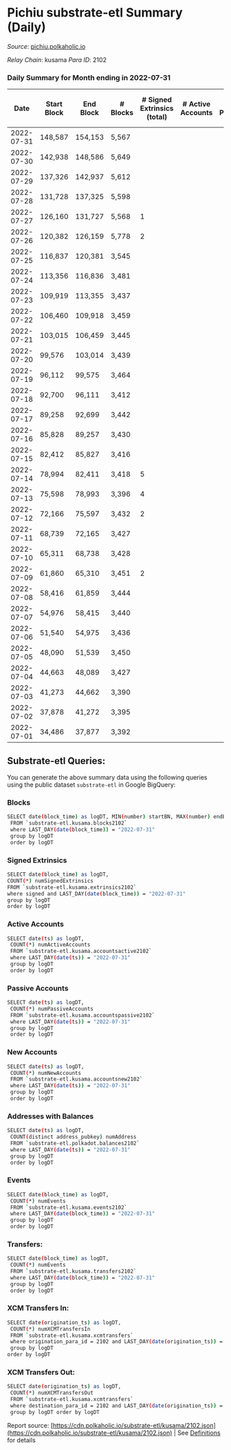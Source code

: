 # Pichiu substrate-etl Summary (Daily)

_Source_: [pichiu.polkaholic.io](https://pichiu.polkaholic.io)

*Relay Chain*: kusama
*Para ID*: 2102



### Daily Summary for Month ending in 2022-07-31


| Date | Start Block | End Block | # Blocks | # Signed Extrinsics (total) | # Active Accounts | # Passive | # New | # Addresses with Balances | # Events | # Transfers | # XCM Transfers In | # XCM Transfers Out | Issues | 
| ---- | ----------- | --------- | -------- | --------------------------- | ----------------- | --------- | ----- | ------------------------- | -------- | ----------- | ------------------ | ------------------- | ------ |
| 2022-07-31 | 148,587 | 154,153 | 5,567 |  |  |  |  | 7 | 11,137 |   |   |   |  |
| 2022-07-30 | 142,938 | 148,586 | 5,649 |  |  |  |  | 7 | 11,301 |   |   |   |  |
| 2022-07-29 | 137,326 | 142,937 | 5,612 |  |  |  |  | 7 | 11,227 |   |   |   |  |
| 2022-07-28 | 131,728 | 137,325 | 5,598 |  |  |  |  | 7 | 11,199 |   |   |   |  |
| 2022-07-27 | 126,160 | 131,727 | 5,568 | 1 |  |  |  | 7 | 11,144 | 1  |   |   |  |
| 2022-07-26 | 120,382 | 126,159 | 5,778 | 2 |  |  |  | 7 | 11,571 |   |   |   |  |
| 2022-07-25 | 116,837 | 120,381 | 3,545 |  |  |  |  | 7 | 7,092 |   |   |   |  |
| 2022-07-24 | 113,356 | 116,836 | 3,481 |  |  |  |  | 7 | 6,964 |   |   |   |  |
| 2022-07-23 | 109,919 | 113,355 | 3,437 |  |  |  |  | 7 | 6,875 |   |   |   |  |
| 2022-07-22 | 106,460 | 109,918 | 3,459 |  |  |  |  | 7 | 6,929 |   | 3  |   |  |
| 2022-07-21 | 103,015 | 106,459 | 3,445 |  |  |  |  | 7 | 6,892 |   |   |   |  |
| 2022-07-20 | 99,576 | 103,014 | 3,439 |  |  |  |  | 7 | 6,880 |   |   |   |  |
| 2022-07-19 | 96,112 | 99,575 | 3,464 |  |  |  |  | 7 | 6,932 |   | 1  |   |  |
| 2022-07-18 | 92,700 | 96,111 | 3,412 |  |  |  |  | 7 | 6,826 |   |   |   |  |
| 2022-07-17 | 89,258 | 92,699 | 3,442 |  |  |  |  | 7 | 6,886 |   |   |   |  |
| 2022-07-16 | 85,828 | 89,257 | 3,430 |  |  |  |  | 7 | 6,862 |   |   |   |  |
| 2022-07-15 | 82,412 | 85,827 | 3,416 |  |  |  |  | 7 | 6,834 |   |   |   |  |
| 2022-07-14 | 78,994 | 82,411 | 3,418 | 5 |  |  |  | 7 | 6,886 |   | 5  |   |  |
| 2022-07-13 | 75,598 | 78,993 | 3,396 | 4 |  |  |  | 6 | 6,815 | 1  |   |   |  |
| 2022-07-12 | 72,166 | 75,597 | 3,432 | 2 |  |  |  | 6 | 6,883 |   |   |   |  |
| 2022-07-11 | 68,739 | 72,165 | 3,427 |  |  |  |  | 5 | 6,859 |   |   |   |  |
| 2022-07-10 | 65,311 | 68,738 | 3,428 |  |  |  |  | 5 | 6,858 |   |   |   |  |
| 2022-07-09 | 61,860 | 65,310 | 3,451 | 2 |  |  |  | 5 | 6,914 |   |   |   |  |
| 2022-07-08 | 58,416 | 61,859 | 3,444 |  |  |  |  | 5 | 6,890 |   |   |   |  |
| 2022-07-07 | 54,976 | 58,415 | 3,440 |  |  |  |  | 5 | 6,882 |   |   |   |  |
| 2022-07-06 | 51,540 | 54,975 | 3,436 |  |  |  |  | 5 | 6,874 |   |   |   |  |
| 2022-07-05 | 48,090 | 51,539 | 3,450 |  |  |  |  | 5 | 6,902 |   |   |   |  |
| 2022-07-04 | 44,663 | 48,089 | 3,427 |  |  |  |  | 5 | 6,856 |   |   |   |  |
| 2022-07-03 | 41,273 | 44,662 | 3,390 |  |  |  |  | 5 | 6,782 |   |   |   |  |
| 2022-07-02 | 37,878 | 41,272 | 3,395 |  |  |  |  | 5 | 6,791 |   |   |   |  |
| 2022-07-01 | 34,486 | 37,877 | 3,392 |  |  |  |  | 5 | 6,786 |   |   |   |  |

## Substrate-etl Queries:
You can generate the above summary data using the following queries using the public dataset `substrate-etl` in Google BigQuery:

### Blocks
```bash
SELECT date(block_time) as logDT, MIN(number) startBN, MAX(number) endBN, COUNT(*) numBlocks 
 FROM `substrate-etl.kusama.blocks2102`  
 where LAST_DAY(date(block_time)) = "2022-07-31" 
 group by logDT 
 order by logDT
```

### Signed Extrinsics
```bash
SELECT date(block_time) as logDT, 
COUNT(*) numSignedExtrinsics 
FROM `substrate-etl.kusama.extrinsics2102`  
where signed and LAST_DAY(date(block_time)) = "2022-07-31" 
group by logDT 
order by logDT
```

### Active Accounts
```bash
SELECT date(ts) as logDT, 
 COUNT(*) numActiveAccounts 
 FROM `substrate-etl.kusama.accountsactive2102` 
 where LAST_DAY(date(ts)) = "2022-07-31" 
 group by logDT 
 order by logDT
```

### Passive Accounts
```bash
SELECT date(ts) as logDT, 
 COUNT(*) numPassiveAccounts 
 FROM `substrate-etl.kusama.accountspassive2102` 
 where LAST_DAY(date(ts)) = "2022-07-31" 
 group by logDT 
 order by logDT
```

### New Accounts
```bash
SELECT date(ts) as logDT, 
 COUNT(*) numNewAccounts 
 FROM `substrate-etl.kusama.accountsnew2102` 
 where LAST_DAY(date(ts)) = "2022-07-31" 
 group by logDT
 order by logDT
```

### Addresses with Balances
```bash
SELECT date(ts) as logDT,
 COUNT(distinct address_pubkey) numAddress 
 FROM `substrate-etl.polkadot.balances2102` 
 where LAST_DAY(date(ts)) = "2022-07-31" 
 group by logDT 
 order by logDT
```

### Events
```bash
SELECT date(block_time) as logDT, 
 COUNT(*) numEvents 
 FROM `substrate-etl.kusama.events2102` 
 where LAST_DAY(date(block_time)) = "2022-07-31" 
 group by logDT 
 order by logDT
```

### Transfers:
```bash
SELECT date(block_time) as logDT, 
 COUNT(*) numEvents 
 FROM `substrate-etl.kusama.transfers2102` 
 where LAST_DAY(date(block_time)) = "2022-07-31" 
 group by logDT 
 order by logDT
```

### XCM Transfers In:
```bash
SELECT date(origination_ts) as logDT, 
 COUNT(*) numXCMTransfersIn 
 FROM `substrate-etl.kusama.xcmtransfers` 
 where origination_para_id = 2102 and LAST_DAY(date(origination_ts)) = "2022-07-31" 
 group by logDT 
order by logDT
```

### XCM Transfers Out:
```bash
SELECT date(origination_ts) as logDT, 
 COUNT(*) numXCMTransfersOut 
 FROM `substrate-etl.kusama.xcmtransfers` 
 where destination_para_id = 2102 and LAST_DAY(date(origination_ts)) = "2022-07-31" 
 group by logDT order by logDT
```


Report source: [https://cdn.polkaholic.io/substrate-etl/kusama/2102.json](https://cdn.polkaholic.io/substrate-etl/kusama/2102.json) | See [Definitions](/DEFINITIONS.md) for details
